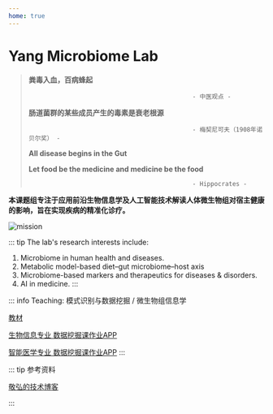 ```yaml
---
home: true
---
```



# Yang Microbiome Lab


> **粪毒入血，百病蜂起**
>
>                                                  - 中医观点 -
>
> **肠道菌群的某些成员产生的毒素是衰老根源**
>
>                                                  - 梅契尼可夫（1908年诺贝尔奖） -
>
>  **All disease begins in the Gut**
> 
> **Let food be the medicine and medicine be the food**
> 
>                                                  - Hippocrates -



**本课题组专注于应用前沿生物信息学及人工智能技术解读人体微生物组对宿主健康的影响，旨在实现疾病的精准化诊疗。**


![mission](/mission.png)

::: tip The lab's research interests include: 
1. Microbiome in human health and diseases.
2. Metabolic model-based diet–gut microbiome–host axis
3. Microbiome-based markers and therapeutics for diseases & disorders.
4. AI in medicine.
:::

::: info Teaching: 模式识别与数据挖掘 / 微生物组信息学

[教材](https://item.jd.com/54599677086.html)

[生物信息专业 数据挖掘课作业APP](http://yangbiolab.cn:8052/)

[智能医学专业 数据挖掘课作业APP](http://yangbiolab.cn:8055/)
:::

::: tip 参考资料

[敬弘的技术博客](https://candy13573.github.io/)

:::
